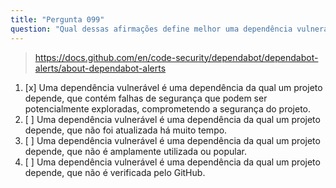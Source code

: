 ```yaml
---
title: "Pergunta 099"
question: "Qual dessas afirmações define melhor uma dependência vulnerável?"
---
```



> https://docs.github.com/en/code-security/dependabot/dependabot-alerts/about-dependabot-alerts
1. [x] Uma dependência vulnerável é uma dependência da qual um projeto depende, que contém falhas de segurança que podem ser potencialmente exploradas, comprometendo a segurança do projeto.
1. [ ] Uma dependência vulnerável é uma dependência da qual um projeto depende, que não foi atualizada há muito tempo.
1. [ ] Uma dependência vulnerável é uma dependência da qual um projeto depende, que não é amplamente utilizada ou popular.
1. [ ] Uma dependência vulnerável é uma dependência da qual um projeto depende, que não é verificada pelo GitHub.
